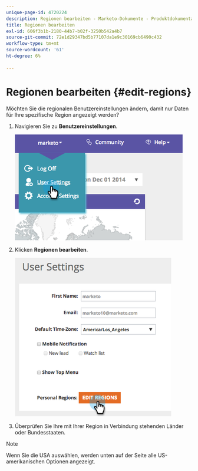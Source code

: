 ```yaml
---
unique-page-id: 4720224
description: Regionen bearbeiten - Marketo-Dokumente - Produktdokumentation
title: Regionen bearbeiten
exl-id: 606f3b1b-2180-44b7-b02f-3250b542a4b7
source-git-commit: 72e1d29347bd5b77107da1e9c30169cb6490c432
workflow-type: tm+mt
source-wordcount: '61'
ht-degree: 6%

---
```


# Regionen bearbeiten {#edit-regions}

Möchten Sie die regionalen Benutzereinstellungen ändern, damit nur Daten für Ihre spezifische Region angezeigt werden?

1. Navigieren Sie zu **Benutzereinstellungen**.

   ![](assets/image2014-12-1-23-3a8-3a40.png)

1. Klicken **Regionen bearbeiten**.

   ![](assets/image2014-12-3-18-3a55-3a25.png)

1. Überprüfen Sie Ihre mit Ihrer Region in Verbindung stehenden Länder oder Bundesstaaten.

>[!NOTE]
>
>Wenn Sie die USA auswählen, werden unten auf der Seite alle US-amerikanischen Optionen angezeigt.
